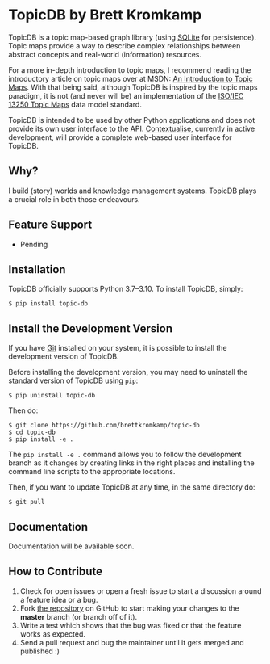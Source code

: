 # TopicDB by Brett Kromkamp

TopicDB is a topic map-based graph library (using [SQLite](https://www.sqlite.org/index.html) for persistence). Topic maps provide a way to describe complex relationships between abstract concepts and real-world (information) resources.

For a more in-depth introduction to topic maps, I recommend reading the introductory article on topic maps over at MSDN: [An Introduction to Topic Maps](https://msdn.microsoft.com/en-us/library/aa480048.aspx). With that being said, although TopicDB is inspired by the topic maps paradigm, it is not (and never will be) an implementation of the [ISO/IEC 13250 Topic Maps](http://www.iso.org/iso/home/store/catalogue_tc/catalogue_detail.htm?csnumber=38068) data model standard.

TopicDB is intended to be used by other Python applications and does not provide its own user interface to the API. [Contextualise](https://github.com/brettkromkamp/contextualise), currently in active development, will provide a complete web-based user interface for TopicDB.

## Why?

I build (story) worlds and knowledge management systems. TopicDB plays a crucial role in both those endeavours.

## Feature Support

- Pending

## Installation

TopicDB officially supports Python 3.7–3.10. To install TopicDB, simply:

    $ pip install topic-db

## Install the Development Version

If you have [Git](https://git-scm.com/) installed on your system, it is possible to install the development version of TopicDB.

Before installing the development version, you may need to uninstall the standard version of TopicDB using
``pip``:

    $ pip uninstall topic-db

Then do:

    $ git clone https://github.com/brettkromkamp/topic-db
    $ cd topic-db
    $ pip install -e .

The ``pip install -e .`` command allows you to follow the development branch as it changes by creating links in the right places and installing the command line scripts to the appropriate locations.

Then, if you want to update TopicDB at any time, in the same directory do:

    $ git pull

## Documentation

Documentation will be available soon.

## How to Contribute

1. Check for open issues or open a fresh issue to start a discussion around a feature idea or a bug.
2. Fork [the repository](https://github.com/brettkromkamp/topic-db) on GitHub to start making your changes to the **master** branch (or branch off of it).
3. Write a test which shows that the bug was fixed or that the feature works as expected.
4. Send a pull request and bug the maintainer until it gets merged and published :)